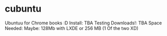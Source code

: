 # cubuntu
Ubuntuu for Chrome books :D
Install: TBA
Testing Downloads!: TBA
Space Needed: Maybe: 128Mb with LXDE or 256 MB (1 Of the two XD)
